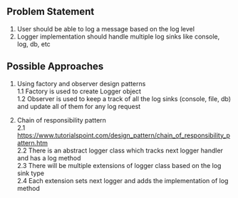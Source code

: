 
## Problem Statement

1. User should be able to log a message based on the log level
2. Logger implementation should handle multiple log sinks like console, log, db, etc

## Possible Approaches

1. Using factory and observer design patterns <br>
  1.1 Factory is used to create Logger object <br>
  1.2 Observer is used to keep a track of all the log sinks (console, file, db) and update all of them for any log request <br>

2. Chain of responsibility pattern <br>
  2.1 https://www.tutorialspoint.com/design_pattern/chain_of_responsibility_pattern.htm <br>
  2.2 There is an abstract logger class which tracks next logger handler and has a log method <br>
  2.3 There will be multiple extensions of logger class based on the log sink type <br>
  2.4 Each extension sets next logger and adds the implementation of log method <br>
  
